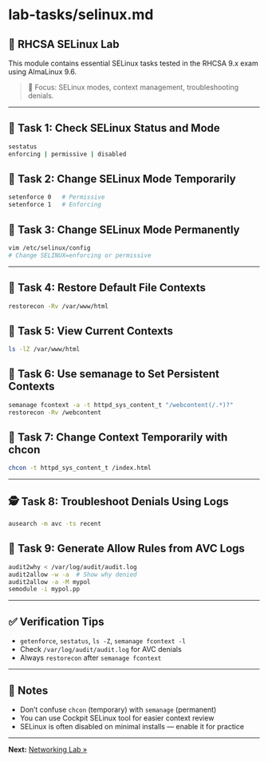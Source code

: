 # lab-tasks/selinux.md

## 🔐 RHCSA SELinux Lab

This module contains essential SELinux tasks tested in the RHCSA 9.x exam using AlmaLinux 9.6.

> 🎯 Focus: SELinux modes, context management, troubleshooting denials.

---

## 🔧 Task 1: Check SELinux Status and Mode

```bash
sestatus
enforcing | permissive | disabled
```

## 🔧 Task 2: Change SELinux Mode Temporarily

```bash
setenforce 0   # Permissive
setenforce 1   # Enforcing
```

## 🔧 Task 3: Change SELinux Mode Permanently

```bash
vim /etc/selinux/config
# Change SELINUX=enforcing or permissive
```

---

## 🧩 Task 4: Restore Default File Contexts

```bash
restorecon -Rv /var/www/html
```

## 🧩 Task 5: View Current Contexts

```bash
ls -lZ /var/www/html
```

## 🧩 Task 6: Use semanage to Set Persistent Contexts

```bash
semanage fcontext -a -t httpd_sys_content_t "/webcontent(/.*)?"
restorecon -Rv /webcontent
```

## 🧩 Task 7: Change Context Temporarily with chcon

```bash
chcon -t httpd_sys_content_t /index.html
```

---

## 🕵️ Task 8: Troubleshoot Denials Using Logs

```bash
ausearch -m avc -ts recent
```

## 🧙 Task 9: Generate Allow Rules from AVC Logs

```bash
audit2why < /var/log/audit/audit.log
audit2allow -w -a  # Show why denied
audit2allow -a -M mypol
semodule -i mypol.pp
```

---

## ✅ Verification Tips

* `getenforce`, `sestatus`, `ls -Z`, `semanage fcontext -l`
* Check `/var/log/audit/audit.log` for AVC denials
* Always `restorecon` after `semanage fcontext`

---

## 📌 Notes

* Don’t confuse `chcon` (temporary) with `semanage` (permanent)
* You can use Cockpit SELinux tool for easier context review
* SELinux is often disabled on minimal installs — enable it for practice

---

**Next:** [Networking Lab »](lab-tasks/networking.md)
